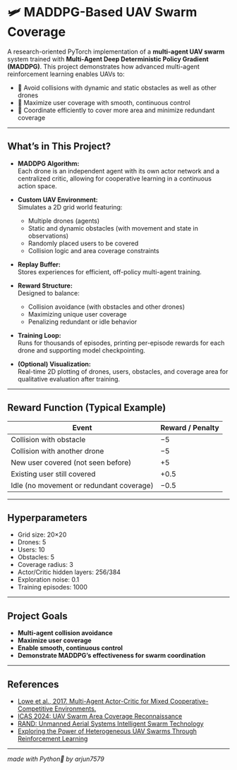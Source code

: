 # 🛩️ MADDPG-Based UAV Swarm Coverage

A research-oriented PyTorch implementation of a **multi-agent UAV swarm** system trained with **Multi-Agent Deep Deterministic Policy Gradient (MADDPG)**. This project demonstrates how advanced multi-agent reinforcement learning enables UAVs to:

- 🚫 Avoid collisions with dynamic and static obstacles as well as other drones
- 📡 Maximize user coverage with smooth, continuous control
- 🤖 Coordinate efficiently to cover more area and minimize redundant coverage

---

## What’s in This Project?

- **MADDPG Algorithm:**  
  Each drone is an independent agent with its own actor network and a centralized critic, allowing for cooperative learning in a continuous action space.

- **Custom UAV Environment:**  
  Simulates a 2D grid world featuring:
  - Multiple drones (agents)
  - Static and dynamic obstacles (with movement and state in observations)
  - Randomly placed users to be covered
  - Collision logic and area coverage constraints

- **Replay Buffer:**  
  Stores experiences for efficient, off-policy multi-agent training.

- **Reward Structure:**  
  Designed to balance:
  - Collision avoidance (with obstacles and other drones)
  - Maximizing unique user coverage
  - Penalizing redundant or idle behavior

- **Training Loop:**  
  Runs for thousands of episodes, printing per-episode rewards for each drone and supporting model checkpointing.

- **(Optional) Visualization:**  
  Real-time 2D plotting of drones, users, obstacles, and coverage area for qualitative evaluation after training.

---

## Reward Function (Typical Example)

| Event                                    | Reward / Penalty |
|-------------------------------------------|------------------|
| Collision with obstacle                   | −5               |
| Collision with another drone              | −5               |
| New user covered (not seen before)        | +5               |
| Existing user still covered               | +0.5             |
| Idle (no movement or redundant coverage)  | −0.5             |

---

## Hyperparameters

- Grid size: 20×20
- Drones: 5  
- Users: 10  
- Obstacles: 5  
- Coverage radius: 3  
- Actor/Critic hidden layers: 256/384  
- Exploration noise: 0.1  
- Training episodes: 1000

---

## Project Goals

- **Multi-agent collision avoidance**  
- **Maximize user coverage**  
- **Enable smooth, continuous control**  
- **Demonstrate MADDPG’s effectiveness for swarm coordination**

---

## References

- [Lowe et al., 2017. Multi-Agent Actor-Critic for Mixed Cooperative-Competitive Environments.](https://arxiv.org/abs/1706.02275)
- [ICAS 2024: UAV Swarm Area Coverage Reconnaissance](https://www.icas.org/icas_archive/icas2024/data/papers/icas2024_0550_paper.pdf)
- [RAND: Unmanned Aerial Systems Intelligent Swarm Technology](https://www.rand.org/content/dam/rand/pubs/research_reports/RRA2300/RRA2380-1/RAND_RRA2380-1.pdf)
- [Exploring the Power of Heterogeneous UAV Swarms Through Reinforcement Learning](https://pdfs.semanticscholar.org/acc1/d8d1c18f119bc4ade25cd1ec5fbc8ece03e6.pdf)

---


_made with Python🐍 by arjun7579_